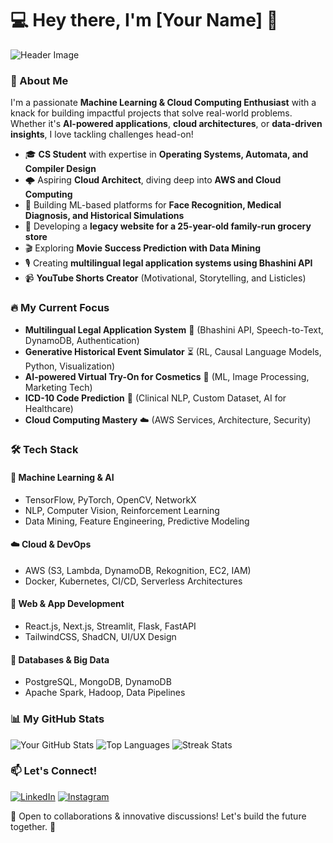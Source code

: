 # 💻 Hey there, I'm [Your Name] 👋

![Header Image](https://yourwebsite.com/banner.png)

### 🚀 About Me
I'm a passionate **Machine Learning & Cloud Computing Enthusiast** with a knack for building impactful projects that solve real-world problems. Whether it's **AI-powered applications**, **cloud architectures**, or **data-driven insights**, I love tackling challenges head-on! 

- 🎓 **CS Student** with expertise in **Operating Systems, Automata, and Compiler Design**
- 🌩️ Aspiring **Cloud Architect**, diving deep into **AWS and Cloud Computing**
- 🤖 Building ML-based platforms for **Face Recognition, Medical Diagnosis, and Historical Simulations**
- 🛒 Developing a **legacy website for a 25-year-old family-run grocery store**
- 🎬 Exploring **Movie Success Prediction with Data Mining**
- 🎙️ Creating **multilingual legal application systems using Bhashini API**
- 📹 **YouTube Shorts Creator** (Motivational, Storytelling, and Listicles)

### 🔥 My Current Focus
- **Multilingual Legal Application System** 📜 (Bhashini API, Speech-to-Text, DynamoDB, Authentication)
- **Generative Historical Event Simulator** ⏳ (RL, Causal Language Models, Python, Visualization)
- **AI-powered Virtual Try-On for Cosmetics** 💄 (ML, Image Processing, Marketing Tech)
- **ICD-10 Code Prediction** 🏥 (Clinical NLP, Custom Dataset, AI for Healthcare)
- **Cloud Computing Mastery** ☁️ (AWS Services, Architecture, Security)

### 🛠️ Tech Stack
#### 🚀 **Machine Learning & AI**
- TensorFlow, PyTorch, OpenCV, NetworkX
- NLP, Computer Vision, Reinforcement Learning
- Data Mining, Feature Engineering, Predictive Modeling

#### ☁️ **Cloud & DevOps**
- AWS (S3, Lambda, DynamoDB, Rekognition, EC2, IAM)
- Docker, Kubernetes, CI/CD, Serverless Architectures

#### 🎨 **Web & App Development**
- React.js, Next.js, Streamlit, Flask, FastAPI
- TailwindCSS, ShadCN, UI/UX Design

#### 💾 **Databases & Big Data**
- PostgreSQL, MongoDB, DynamoDB
- Apache Spark, Hadoop, Data Pipelines

### 📊 My GitHub Stats
![Your GitHub Stats](https://github-readme-stats.vercel.app/api?username=YourGitHubUsername&show_icons=true&theme=radical)
![Top Languages](https://github-readme-stats.vercel.app/api/top-langs/?username=YourGitHubUsername&layout=compact&theme=radical)
![Streak Stats](https://github-readme-streak-stats.herokuapp.com/?user=YourGitHubUsername&theme=radical)

### 📫 Let's Connect!
[![LinkedIn](https://img.shields.io/badge/LinkedIn-SaiTeja-blue?style=flat-square&logo=linkedin)](https://www.linkedin.com/in/sai-teja-gunda-853454280/)
[![Instagram](https://img.shields.io/badge/Instagram-SaiTeja-purple?style=flat-square&logo=instagram)](https://www.instagram.com/sai_teja2409/)

👀 Open to collaborations & innovative discussions! Let's build the future together. 🚀

